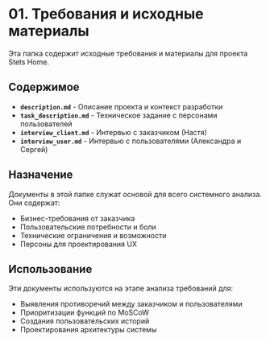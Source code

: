 # 01. Требования и исходные материалы

Эта папка содержит исходные требования и материалы для проекта Stets Home.

## Содержимое

- **`description.md`** - Описание проекта и контекст разработки
- **`task_description.md`** - Техническое задание с персонами пользователей
- **`interview_client.md`** - Интервью с заказчиком (Настя)
- **`interview_user.md`** - Интервью с пользователями (Александра и Сергей)

## Назначение

Документы в этой папке служат основой для всего системного анализа. Они содержат:
- Бизнес-требования от заказчика
- Пользовательские потребности и боли
- Технические ограничения и возможности
- Персоны для проектирования UX

## Использование

Эти документы используются на этапе анализа требований для:
- Выявления противоречий между заказчиком и пользователями
- Приоритизации функций по MoSCoW
- Создания пользовательских историй
- Проектирования архитектуры системы
